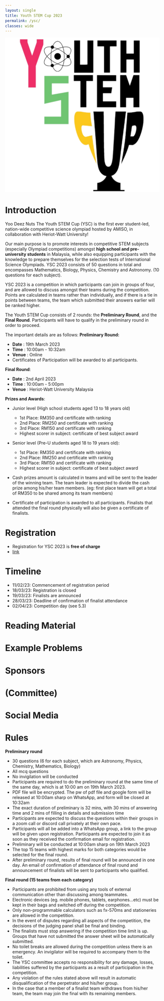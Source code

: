 ```yaml
---
layout: single
title: Youth STEM Cup 2023
permalink: /ysc/
classes: wide
---
```


<link href="/assets/css/ysc.css" type="text/css" rel="stylesheet" />

<div id="logo"><img src="/assets/images/ysc/ysc-logo.png"/></div>

# Introduction
Yoo Deez Nuts The Youth STEM Cup (YSC) is the first ever student-led, nation-wide competitive science olympiad hosted by AMISO, in collaboration with Heriot-Watt University!

Our main purpose is to promote interests in competitive STEM subjects (especially Olympiad competitions) amongst **high school and pre-university students** in Malaysia, while also equipping participants with the knowledge to prepare themselves for the selection tests of International Science Olympiads. YSC 2023 consists of 50 questions in total and encompasses Mathematics, Biology, Physics, Chemistry and Astronomy. (10 questions for each subject).

YSC 2023 is a competition in which participants can join in groups of four, and are allowed to discuss amongst their teams during the competition. Points are calculated in teams rather than individually, and if there is a tie in points between teams, the team which submitted their answers earlier will be ranked higher.

The Youth STEM Cup consists of 2 rounds: the **Preliminary Round**, and the **Final Round**. Participants will have to qualify in the preliminary round in order to proceed.

The important details are as follows:
**Preliminary Round:**
- **Date**			: 19th March 2023 
- **Time**			: 10:00am - 10:32am
- **Venue**			: Online
- Certificates of Participation will be awarded to all participants.

**Final Round**:
- **Date**			: 2nd April 2023
- **Time**			: 10:00am - 5:00pm
- **Venue**			: Heriot-Watt University Malaysia


**Prizes and Awards**:
- Junior level (High school students aged 13 to 18 years old)
    - 1st Place: RM350 and certificate with ranking
    - 2nd Place: RM250 and certificate with ranking
    - 3rd Place: RM150 and certificate with ranking
    - Highest scorer in subject: certificate of best subject award

- Senior level (Pre-U students aged 18 to 19 years old):
    - 1st Place: RM350 and certificate with ranking
    - 2nd Place: RM250 and certificate with ranking
    - 3rd Place: RM150 and certificate with ranking
    - Highest scorer in subject: certificate of best subject award

- Cash prizes amount is calculated in teams and will be sent to the leader of the winning team. The team leader is expected to divide the cash prize among his/her team members.
    (eg: first place team will get a total of RM350 to be shared among its team members)

- Certificate of participation is awarded to all participants. Finalists that attended the final round physically will also be given a certificate of finalists.



# Registration
- Registration for YSC 2023 is **free of charge**
- [link](/ysc/register)



# Timeline
- 11/02/23: Commencement of registration period
- 18/03/23: Registration is closed
- 19/03/23: Finalists are announced
- 28/03/23: Deadline of confirmation of finalist attendance
- 02/04/23: Competition day (see 5.3)

<!-- # Schedule 
![Preliminary Round Schedule]()
![Final Round Day-Of Schedule]() -->



# Reading Material

# Example Problems


# Sponsors
<!-- HWU Logo, AMISO Logo -->

# (Committee)
<!-- carousel of committee members' pictures -->


# Social Media



# Rules
**Preliminary round**
- 30 questions (6 for each subject, which are Astronomy, Physics, Chemistry, Mathematics, Biology)
- All mcq questions
- No invigilation will be conducted
- Participants are required to do the preliminary round at the same time of the same day, which is at 10:00 am on 19th March 2023.
- PDF file will be encrypted. The pw of pdf file and google form will be released at 10:00am sharp on WhatsApp, and form will be closed at 10:32am
- The exact duration of preliminary is 32 mins, with 30 mins of answering time and 2 mins of filling in details and submission time
- Participants are expected to discuss the questions within their groups in a zoom call or discord call privately at their own pace.
- Participants will all be added into a WhatsApp group, a link to the group will be given upon registration. Participants are expected to join it as soon as they received the confirmation email for registration.
- Preliminary will be conducted at 10:00am sharp on 19th March 2023
- The top 15 teams with highest marks for both categories would be selected for the final round.
- After preliminary round, results of final round will be announced in one day. An email of confirmation of attendance of final round and announcement of finalists will be sent to participants who qualified.


**Final round (15 teams from each category)**
- Participants are prohibited from using any tools of external communication other than discussing among teammates.
- Electronic devices (eg. mobile phones, tablets, earphones…etc) must be kept in their bags and switched off during the competition.
- Only non-programmable calculators such as fx-570ms and stationeries are allowed in the competition.
- In the event of disputes regarding all aspects of the competition, the decisions of the judging panel shall be final and binding.
- The finalists must stop answering if the competition time limit is up. Groups that have not submitted the answer sheet will be automatically submitted.
- No toilet breaks are allowed during the competition unless there is an emergency. An invigilator will be required to accompany them to the toilet.
- The YSC committee accepts no responsibility for any damage, losses, liabilities suffered by the participants as a result of participation in the competition.
- Any violation of the rules stated above will result in automatic disqualification of the perpetrator and his/her group.
- In the case that a member of a finalist team withdraws from his/her team, the team may join the final with its remaining members.

